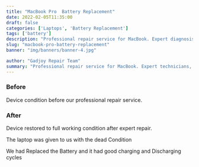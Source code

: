 ```yaml
---
title: "MacBook Pro  Battery Replacement"
date: 2022-02-05T11:35:00
draft: false
categories: ['Laptops', 'Battery Replacement']
tags: ['battery']
description: "Professional repair service for MacBook. Expert diagnosis and quality repairs in Bangalore."
slug: "macbook-pro-battery-replacement"
banner: "img/banners/banner-4.jpg"

author: "Gadjoy Repair Team"
summary: "Professional repair service for MacBook. Expert technicians, quality parts, warranty included."
---
```


### Before

Device condition before our professional repair service.

### After

Device restored to full working condition after expert repair.

The laptop was given to us with the dead Condition

We had Replaced the Battery and it had good charging and Discharging cycles